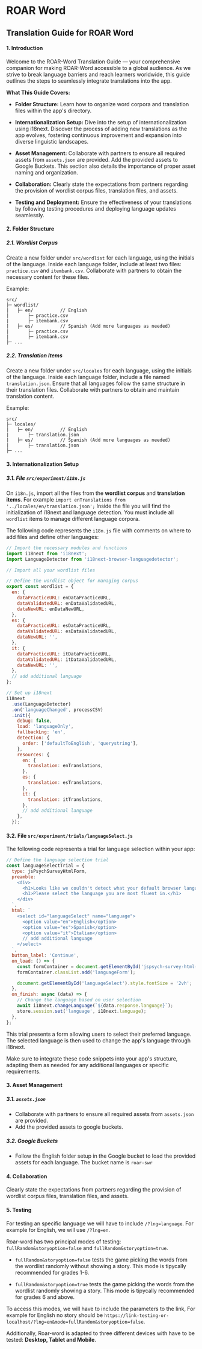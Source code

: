 # ROAR Word
## Translation Guide for ROAR Word

#### 1. Introduction
Welcome to the ROAR-Word Translation Guide — your comprehensive companion for making ROAR-Word accessible to a global audience. As we strive to break language barriers and reach learners worldwide, this guide outlines the steps to seamlessly integrate translations into the app.

**What This Guide Covers:**
- **Folder Structure:** Learn how to organize word corpora and translation files within the app's directory.

- **Internationalization Setup:** Dive into the setup of internationalization using i18next. Discover the process of adding new translations as the app evolves, fostering continuous improvement and expansion into diverse linguistic landscapes.

- **Asset Management:** Collaborate with partners to ensure all required assets from `assets.json` are provided. Add the provided assets to Google Buckets. This section also details the importance of proper asset naming and organization.

- **Collaboration:** Clearly state the expectations from partners regarding the provision of wordlist corpus files, translation files, and assets.

- **Testing and Deployment:** Ensure the effectiveness of your translations by following testing procedures and deploying language updates seamlessly.

#### 2. Folder Structure

##### 2.1. Wordlist Corpus
Create a new folder under `src/wordlist` for each language, using the initials of the language. Inside each language folder, include at least two files: `practice.csv` and `itembank.csv`. Collaborate with partners to obtain the necessary content for these files.

Example:
```
src/
├─ wordlist/
|   ├─ en/          // English
|       ├─ practice.csv
|       ├─ itembank.csv
|   ├─ es/          // Spanish (Add more languages as needed)
|       ├─ practice.csv
|       ├─ itembank.csv
├─ ...
```

##### 2.2. Translation Items
Create a new folder under `src/locales` for each language, using the initials of the language. Inside each language folder, include a file named `translation.json`. Ensure that all languages follow the same structure in their translation files. Collaborate with partners to obtain and maintain translation content.

Example:
```
src/
├─ locales/
|   ├─ en/          // English
|       ├─ translation.json
|   ├─ es/          // Spanish (Add more languages as needed)
|       ├─ translation.json
├─ ...
```


#### 3. Internationalization Setup

##### 3.1. File `src/experiment/i18n.js`

On `i18n.js`, import all the files from the **wordlist corpus** and **translation items**. For example `import enTranslations from '../locales/en/translation.json';`
Inside the file you will find the initialization of i18next and language detection. 
You must include all `wordlist` items to manage different language corpora.

The following code represents the `i18n.js` file with comments on where to add files and define other languages:

```javascript
// Import the necessary modules and functions
import i18next from 'i18next';
import LanguageDetector from 'i18next-browser-languagedetector';

// Import all your wordlist files

// Define the wordlist object for managing corpus
export const wordlist = {
  en: {
    dataPracticeURL: enDataPracticeURL,
    dataValidatedURL: enDataValidatedURL,
    dataNewURL: enDataNewURL,
  },
  es: {
    dataPracticeURL: esDataPracticeURL,
    dataValidatedURL: esDataValidatedURL,
    dataNewURL: '',
  },
  it: {
    dataPracticeURL: itDataPracticeURL,
    dataValidatedURL: itDataValidatedURL,
    dataNewURL: '',
  },
  // add additional language
};

// Set up i18next
i18next
  .use(LanguageDetector)
  .on('languageChanged', processCSV)
  .init({
    debug: false,
    load: 'languageOnly',
    fallbackLng: 'en',
    detection: {
      order: ['defaultToEnglish', 'querystring'],
    },
    resources: {
      en: {
        translation: enTranslations,
      },
      es: {
        translation: esTranslations,
      },
      it: {
        translation: itTranslations,
      },
      // add additional language
    },
  });


```

#### 3.2. File `src/experiment/trials/languageSelect.js`

The following code represents a trial for language selection within your app:

```javascript
// Define the language selection trial
const languageSelectTrial = {
  type: jsPsychSurveyHtmlForm,
  preamble: `
    <div>
      <h1>Looks like we couldn't detect what your default browser language is.</h1>
      <h1>Please select the language you are most fluent in.</h1>
    </div>
  `,
  html: `
    <select id="languageSelect" name="language">
      <option value="en">English</option>
      <option value="es">Spanish</option>
      <option value="it">Italian</option>
      // add additional language
    </select>
  `,
  button_label: 'Continue',
  on_load: () => {
    const formContainer = document.getElementById('jspsych-survey-html-form');
    formContainer.classList.add('languageForm');

    document.getElementById('languageSelect').style.fontSize = '2vh';
  },
  on_finish: async (data) => {
    // Change the language based on user selection
    await i18next.changeLanguage(`${data.response.language}`);
    store.session.set('language', i18next.language);
  },
};
```

This trial presents a form allowing users to select their preferred language. The selected language is then used to change the app's language through i18next.

Make sure to integrate these code snippets into your app's structure, adapting them as needed for any additional languages or specific requirements.

#### 3. Asset Management

##### 3.1. `assets.json`
- Collaborate with partners to ensure all required assets from `assets.json` are provided.
- Add the provided assets to google buckets.

##### 3.2. Google Buckets
- Follow the English folder setup in the Google bucket to load the provided assets for each language. The bucket name is `roar-swr`

#### 4. Collaboration
Clearly state the expectations from partners regarding the provision of wordlist corpus files, translation files, and assets.

#### 5. Testing
For testing an specific language we will have to include `/?lng=language`. For example for English, we will use `/?lng=en`.

Roar-word has two principal modes of testing: `fullRandom&storyoption=false` and `fullRandom&storyoption=true`.

- `fullRandom&storyoption=false` tests the game picking the words from the wordlist randomly without showing a story. This mode is tipycally recommended for grades 1-6.

- `fullRandom&storyoption=true` tests the game picking the words from the wordlist randomly showing a story. This mode is tipycally recommended for grades 6 and above.

To access this modes, we will have to include the parameters to the link, For example for English no story should be `https://link-testing-or-localhost/?lng=en&mode=fullRandom&storyoption=false`.

Additionally, Roar-word is adapted to three different devices with have to be tested: **Desktop, Tablet and Mobile**.
